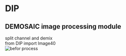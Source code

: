 # DIP
## DEMOSAIC image processing module

split channel and demix  
from DIP import Image40  
![befor process](/demos/)

